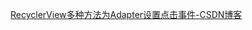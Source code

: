 [RecyclerView多种方法为Adapter设置点击事件-CSDN博客](https://blog.csdn.net/m0_46628923/article/details/106452816)
